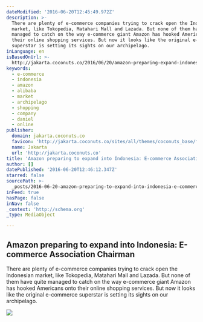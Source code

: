 ```yaml
---
dateModified: '2016-06-20T12:45:49.972Z'
description: >-
  There are plenty of e-commerce companies trying to crack open the Indonesian
  market, like Tokopedia, Matahari Mall and Lazada. But none of them have quite
  managed to catch on the way e-commerce giant Amazon has hooked Americans onto
  their online shopping services. But now it looks like the original e-commerce
  superstar is setting its sights on our archipelago.
inLanguage: en
isBasedOnUrl: >-
  http://jakarta.coconuts.co/2016/06/20/amazon-preparing-expand-indonesia-e-commerce-association-chairman
keywords:
  - e-commerce
  - indonesia
  - amazon
  - alibaba
  - market
  - archipelago
  - shopping
  - company
  - daniel
  - online
publisher:
  domain: jakarta.coconuts.co
  favicon: 'http://jakarta.coconuts.co/sites/all/themes/coconuts_base/favicon.ico'
  name: Jakarta
  url: 'http://jakarta.coconuts.co'
title: 'Amazon preparing to expand into Indonesia: E-commerce Association Chairman'
author: []
datePublished: '2016-06-20T12:46:12.347Z'
starred: false
sourcePath: >-
  _posts/2016-06-20-amazon-preparing-to-expand-into-indonesia-e-commerce-associ.md
inFeed: true
hasPage: false
inNav: false
_context: 'http://schema.org'
_type: MediaObject

---
```

<article style=""><h1>Amazon preparing to expand into Indonesia: E-commerce Association Chairman</h1><p>There are plenty of e-commerce companies trying to crack open the Indonesian market, like Tokopedia, Matahari Mall and Lazada. But none of them have quite managed to catch on the way e-commerce giant Amazon has hooked Americans onto their online shopping services. But now it looks like the original e-commerce superstar is setting its sights on our archipelago.</p><img src="http://jakarta.coconuts.co/sites/jakarta.coconuts.co/files/styles/native_ads/public/we_heart_jakarta_6.jpg" /></article>